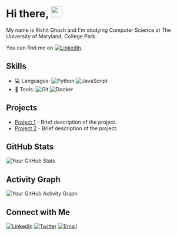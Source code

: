 # Hi there, <img src="https://raw.githubusercontent.com/MartinHeinz/MartinHeinz/master/wave.gif" width="30px">
My name is Rishit Ghosh and I'm studying Computer Science at The University of Maryland, College Park.
<!-- Actual text -->
You can find me on [![LinkedIn][2.2]][2].
<!-- Icons -->
[2.2]: https://banner2.cleanpng.com/20180529/str/kisspng-linkedin-computer-icons-logo-professional-network-social-networks-5b0d65b29ec943.2054111815276046586504.jpg
<!-- Links to your social media accounts -->
[2]: https://www.linkedin.com/in/rishit-ghosh-077a24162/


## Skills
- 💻 Languages: ![Python](https://img.shields.io/badge/-Python-333333?style=flat&logo=python) ![JavaScript](https://img.shields.io/badge/-JavaScript-333333?style=flat&logo=javascript)
- 🔧 Tools: ![Git](https://img.shields.io/badge/-Git-333333?style=flat&logo=git) ![Docker](https://img.shields.io/badge/-Docker-333333?style=flat&logo=docker)

## Projects
- [Project 1](https://github.com/yourusername/project1) - Brief description of the project.
- [Project 2](https://github.com/yourusername/project2) - Brief description of the project.

## GitHub Stats
![Your GitHub Stats](https://github-readme-stats.vercel.app/api?username=yourusername&show_icons=true)

## Activity Graph
![Your GitHub Activity Graph](https://activity-graph.herokuapp.com/graph?username=yourusername&theme=dracula)

## Connect with Me
[![LinkedIn](https://img.shields.io/badge/-LinkedIn-0077B5?style=flat&logo=linkedin)](https://www.linkedin.com/in/yourusername)
[![Twitter](https://img.shields.io/badge/-Twitter-1DA1F2?style=flat&logo=twitter)](https://twitter.com/yourusername)
[![Email](https://img.shields.io/badge/-Email-D14836?style=flat&logo=gmail&logoColor=white)](mailto:your-email@example.com)

